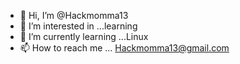 - 👋 Hi, I’m @Hackmomma13
- 👀 I’m interested in ...learning
- 🌱 I’m currently learning ...Linux
- 📫 How to reach me ... Hackmomma13@gmail.com

<!---
Hackmomma13/Hackmomma13 is a ✨ special ✨ repository because its `README.md` (this file) appears on your GitHub profile.
You can click the Preview link to take a look at your changes.
--->
